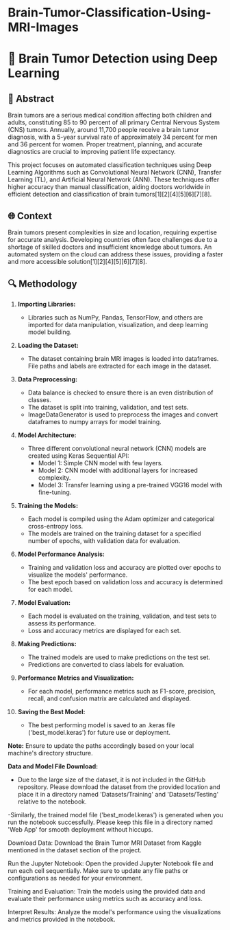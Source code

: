 # Brain-Tumor-Classification-Using-MRI-Images

# 🧠 Brain Tumor Detection using Deep Learning

## 📝 Abstract

Brain tumors are a serious medical condition affecting both children and adults, constituting 85 to 90 percent of all primary Central Nervous System (CNS) tumors. Annually, around 11,700 people receive a brain tumor diagnosis, with a 5-year survival rate of approximately 34 percent for men and 36 percent for women. Proper treatment, planning, and accurate diagnostics are crucial to improving patient life expectancy.

This project focuses on automated classification techniques using Deep Learning Algorithms such as Convolutional Neural Network (CNN), Transfer Learning (TL), and Artificial Neural Network (ANN). These techniques offer higher accuracy than manual classification, aiding doctors worldwide in efficient detection and classification of brain tumors[1][2][4][5][6][7][8].

## 🌐 Context

Brain tumors present complexities in size and location, requiring expertise for accurate analysis. Developing countries often face challenges due to a shortage of skilled doctors and insufficient knowledge about tumors. An automated system on the cloud can address these issues, providing a faster and more accessible solution[1][2][4][5][6][7][8].

## 🔍 Methodology

1. **Importing Libraries:**  
   - Libraries such as NumPy, Pandas, TensorFlow, and others are imported for data manipulation, visualization, and deep learning model building.

2. **Loading the Dataset:**
   - The dataset containing brain MRI images is loaded into dataframes. File paths and labels are extracted for each image in the dataset.

3. **Data Preprocessing:**
   - Data balance is checked to ensure there is an even distribution of classes.
   - The dataset is split into training, validation, and test sets.
   - ImageDataGenerator is used to preprocess the images and convert dataframes to numpy arrays for model training.

4. **Model Architecture:**
   - Three different convolutional neural network (CNN) models are created using Keras Sequential API:
     - Model 1: Simple CNN model with few layers.
     - Model 2: CNN model with additional layers for increased complexity.
     - Model 3: Transfer learning using a pre-trained VGG16 model with fine-tuning.

5. **Training the Models:**
   - Each model is compiled using the Adam optimizer and categorical cross-entropy loss.
   - The models are trained on the training dataset for a specified number of epochs, with validation data for evaluation.

6. **Model Performance Analysis:**
   - Training and validation loss and accuracy are plotted over epochs to visualize the models' performance.
   - The best epoch based on validation loss and accuracy is determined for each model.

7. **Model Evaluation:**
   - Each model is evaluated on the training, validation, and test sets to assess its performance.
   - Loss and accuracy metrics are displayed for each set.

8. **Making Predictions:**
   - The trained models are used to make predictions on the test set.
   - Predictions are converted to class labels for evaluation.

9. **Performance Metrics and Visualization:**
   - For each model, performance metrics such as F1-score, precision, recall, and confusion matrix are calculated and displayed.

10. **Saving the Best Model:**
    - The best performing model is saved to an .keras file ('best_model.keras') for future use or deployment.


**Note:** Ensure to update the paths accordingly based on your local machine's directory structure.

**Data and Model File Download:**
- Due to the large size of the dataset, it is not included in the GitHub repository. Please download the dataset from the provided location and place it in a directory named 'Datasets/Training' and 'Datasets/Testing' relative to the notebook.

-Similarly, the trained model file ('best_model.keras') is generated when you run the notebook successfully. Please keep this file in a directory named 'Web App' for smooth deployment without hiccups.


Download Data: Download the Brain Tumor MRI Dataset from Kaggle mentioned in the dataset section of the project.

Run the Jupyter Notebook: Open the provided Jupyter Notebook file and run each cell sequentially. Make sure to update any file paths or configurations as needed for your environment.

Training and Evaluation: Train the models using the provided data and evaluate their performance using metrics such as accuracy and loss.

Interpret Results: Analyze the model's performance using the visualizations and metrics provided in the notebook.
